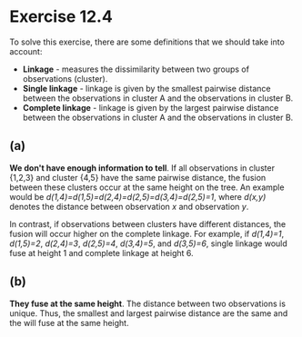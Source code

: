 
# Exercise 12.4

To solve this exercise, there are some definitions that we should take into account:

* <b>Linkage</b> - measures the dissimilarity between two groups of observations (cluster).
* <b>Single linkage</b> - linkage is given by the smallest pairwise distance between the observations in cluster A and the observations in cluster B.  
* <b>Complete linkage</b> - linkage is given by the largest pairwise distance between the observations in cluster A and the observations in cluster B.

## (a)

<b>We don't have enough information to tell</b>. If all observations in cluster {1,2,3} and cluster {4,5} have the same pairwise distance, the fusion between these clusters occur at the same height on the tree. An example would be *d(1,4)=d(1,5)=d(2,4)=d(2,5)=d(3,4)=d(2,5)=1*, where *d(x,y)* denotes the distance between observation *x* and observation *y*.

In contrast, if observations between clusters have different distances, the fusion will occur higher on the complete linkage. For example, if *d(1,4)=1*, *d(1,5)=2*, *d(2,4)=3*, *d(2,5)=4*, *d(3,4)=5*, and *d(3,5)=6*, single linkage would fuse at height 1 and complete linkage at height 6.

## (b)

<b>They fuse at the same height</b>. The distance between two observations is unique. Thus, the smallest and largest pairwise distance are the same and the will fuse at the same height.
